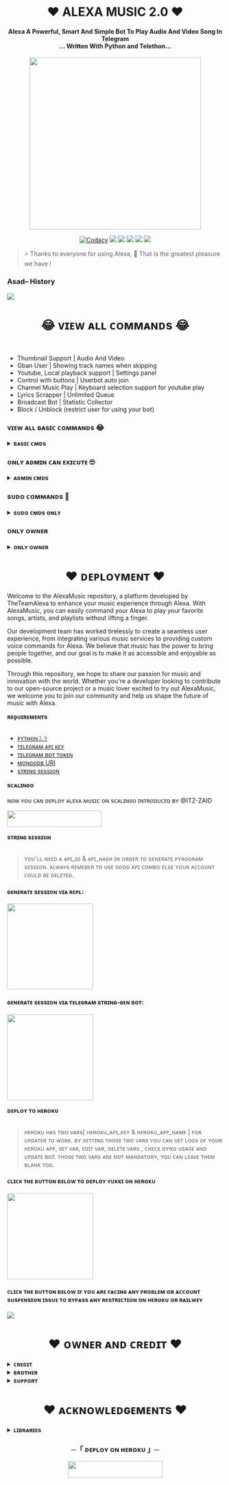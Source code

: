 <h1 align="center"><b>❤️ ALEXA MUSIC 2.0 ❤️</b></h1>

<h4 align="center">Alexa A Powerful, Smart And Simple Bot To Play Audio And Video Song In Telegram<br> ... Written With Python and Telethon...</h4>

<p align="center"><a href="https://t.me/Jankari_Ki_Duniya"><img src="https://telegra.ph/file/f6064bc90cc76e59015b2.jpg" width="400"></a></p>

<p align="center">
    <a href="https://app.codacy.com/manual/TheTeamAlexa/AlexaMusic/dashboard"> <img src="https://img.shields.io/codacy/grade/4d58f2a402b54aed8a7d95f7add45a81?color=brightgreen&logo=codacy&logoColor=green&style=for-the-badge" alt="Codacy" /></a>
    <a href="https://github.com/TheTeamAlexa/AlexaMusic"> <img src="https://img.shields.io/github/repo-size/TheTeamAlexa/AlexaMusicBot?color=orange&logo=github&logoColor=green&style=for-the-badge" /></a>
    <a href="https://github.com/TheTeamAlexa/AlexaMusic/commits/prince"> <img src="https://img.shields.io/github/last-commit/TheTeamAlexa/AlexaMusic?color=brown&logo=github&logoColor=green&style=for-the-badge" /></a>
    <a href="https://github.com/TheTeamAlexa/AlexaMusic/issues"> <img src="https://img.shields.io/github/issues/TheTeamAlexa/AlexaMusic?color=blueviolet&logo=github&logoColor=green&style=for-the-badge" /></a>
    <a href="https://github.com/TheTeamAlexa/AlexaMusic/network/members"> <img src="https://img.shields.io/github/forks/TheTeamAlexa/AlexaMusic?color=red&logo=github&logoColor=green&style=for-the-badge" /></a>  
    <a href="https://pypi.org/project/Telethon/"> <img src="https://img.shields.io/pypi/v/telethon?color=yellow&label=telethon&logo=python&logoColor=green&style=for-the-badge" /></a>
</p>

> ⭐️ Thanks to everyone for using Alexa,  🤭 That is the greatest pleasure we have !

### Asad– History

<a href="https://www.youtube.com/JankariKiDuniya"><img src="https://img.shields.io/badge/Join-Subscribe%20Support-blue.svg?style=for-the-badge&logo=YouTube"></a>

<h1 align="center"><b>😂 ᴠɪᴇᴡ ᴀʟʟ ᴄᴏᴍᴍᴀɴᴅs 😂</b></h1>
<br>

- Thumbnail Support | Audio And Video
- Gban User | Showing track names when skipping
- Youtube, Local playback support | Settings panel
- Control with buttons | Userbot auto join
- Channel Music Play | Keyboard selection support for youtube play
- Lyrics Scrapper | Unlimited Queue
- Broadcast Bot | Statistic Collector
- Block / Unblock (restrict user for using your bot)

### ᴠɪᴇᴡ ᴀʟʟ ʙᴀsɪᴄ ᴄᴏᴍᴍᴀɴᴅs 😂
<details>
<summary><b>ʙᴀsɪᴄ ᴄᴍᴅs</b></summary>
<br>

- `/play <song name>` - play song you requested
- `/playlist` - Show now playing list
- `/song <song name>` - download songs you want quickly
- `/search <query>` - search videos on youtube with details
- `/vsong <song name>` - download videos you want quickly
- `/lyric <song name>` - lyrics scrapper
- `/vk <song name>` - generate song without download
</details>

###  ᴏɴʟʏ ᴀᴅᴍɪɴ ᴄᴀɴ ᴇxɪᴄᴜᴛᴇ 🙄
<details>
<summary><b>ᴀᴅᴍɪɴ ᴄᴍᴅs</b></summary>
<br>

- `/player` - open music player settings panel
- `/pause` - pause song play
- `/resume` - resume song play
- `/skip` - play next song
- `/end` - stop music play
- `/ping` - check the bot ping status
- `/auth` - authorized people to access the admin commands
- `/deauth` - deauthorized people to access the admin commands
</details>

### sᴜᴅᴏ ᴄᴏᴍᴍᴀɴᴅs 🤭
    
<details>
<summary><b>sᴜᴅᴏ ᴄᴍᴅs ᴏɴʟʏ</b></summary>
<br>

- `/broadcast` - order the assistant to leave all groups
- `/gban` - gban user
</details>
    
### ᴏɴʟʏ ᴏᴡɴᴇʀ
    
<details>
<summary><b>ᴏɴʟʏ ᴏᴡɴᴇʀ</b></summary>
<br>

- `/broadcast` - send a broadcast message from the bot
- `/block` - block people for using your bot
- `/unblock` - unblock people you blocked for using your bot
- `/blocklist` - show the list of all people who's blocked for using your bot
</details>


</details>
<h1 align="center"><b>❤️ ᴅᴇᴘʟᴏʏᴍᴇɴᴛ ❤️</b></h1>
Welcome to the AlexaMusic repository, a platform developed by TheTeamAlexa to enhance your music experience through Alexa. With AlexaMusic, you can easily command your Alexa to play your favorite songs, artists, and playlists without lifting a finger.

Our development team has worked tirelessly to create a seamless user experience, from integrating various music services to providing custom voice commands for Alexa. We believe that music has the power to bring people together, and our goal is to make it as accessible and enjoyable as possible.

Through this repository, we hope to share our passion for music and innovation with the world. Whether you're a developer looking to contribute to our open-source project or a music lover excited to try out AlexaMusic, we welcome you to join our community and help us shape the future of music with Alexa.
<summary><b>ʀᴇǫᴜɪʀᴇᴍᴇɴᴛs</b></summary>
<br>
    
- [ᴘʏᴛʜᴏɴ𝟹.𝟿](https://www.python.org/downloads/release/python-390/)
- [ᴛᴇʟᴇɢʀᴀᴍ ᴀᴘɪ ᴋᴇʏ](https://docs.pyrogram.org/intro/setup#api-keys)
- [ᴛᴇʟᴇɢʀᴀᴍ ʙᴏᴛ ᴛᴏᴋᴇɴ](https://t.me/botfather)
- [ᴍᴏɴɢᴏᴅʙ URI](https://telegra.ph/How-To-get-Mongodb-URI-04-06)
- [sᴛʀɪɴɢ sᴇssɪᴏɴ](https://t.me/StringGeneratorRobot)
    
<summary><b>sᴄᴀʟɪɴɢᴏ</b></summary>
<br>
ɴᴏᴡ ʏᴏᴜ ᴄᴀɴ ᴅᴇᴘʟᴏʏ ᴀʟᴇxᴀ ᴍᴜsɪᴄ ᴏɴ sᴄᴀʟɪɴɢᴏ ɪɴᴛʀᴏᴅᴜᴄᴇᴅ ʙʏ @ITZ-ZAID
        
<p><a href="https://my.scalingo.com/deploy?template=https://github.com/TheTeamAlexa/AlexaMusic"> <img src="https://cdn.scalingo.com/deploy/button.svg" width="220" height="38.45"/></a></p>

<summary><b>sᴛʀɪɴɢ sᴇssɪᴏɴ</b></summary>
<br>
    
> ʏᴏᴜ'ʟʟ ɴᴇᴇᴅ ᴀ ᴀᴘɪ_ɪᴅ & ᴀᴘɪ_ʜᴀsʜ ɪɴ ᴏʀᴅᴇʀ ᴛᴏ ɢᴇɴᴇʀᴀᴛᴇ ᴘʏʀᴏɢʀᴀᴍ sᴇssɪᴏɴ. 
> ᴀʟᴡᴀʏs ʀᴇᴍᴇʙᴇʀ ᴛᴏ ᴜsᴇ ɢᴏᴏᴅ ᴀᴘɪ ᴄᴏᴍʙᴏ ᴇʟsᴇ ʏᴏᴜʀ ᴀᴄᴄᴏᴜɴᴛ ᴄᴏᴜʟᴅ ʙᴇ ᴅᴇʟᴇᴛᴇᴅ.

<h4> ɢᴇɴᴇʀᴀᴛᴇ sᴇssɪᴏɴ ᴠɪᴀ ʀᴇᴘʟ: </h4>    
<p><a href="https://replit.com/@AssadAli/String-Session-Generator"><img src="https://img.shields.io/badge/Generate%20On%20Repl-blueviolet?style=for-the-badge&logo=appveyor" width="200""/></a></p>

<h4> ɢᴇɴᴇʀᴀᴛᴇ sᴇssɪᴏɴ ᴠɪᴀ ᴛᴇʟᴇɢʀᴀᴍ sᴛʀɪɴɢ-ɢᴇɴ ʙᴏᴛ: </h4>    
<p><a href="https://t.me/Session_Generator_Robot"><img src="https://img.shields.io/badge/TG%20String%20Gen%20Bot-blueviolet?style=for-the-badge&logo=appveyor" width="200""/></a></p>

<summary><b>ᴅᴇᴘʟᴏʏ ᴛᴏ ʜᴇʀᴏᴋᴜ</b></summary>
<br>

> ʜᴇʀᴏᴋᴜ ʜᴀs ᴛᴡᴏ ᴠᴀʀs[ ʜᴇʀᴏᴋᴜ_ᴀᴘɪ_ᴋᴇʏ & ʜᴇʀᴏᴋᴜ_ᴀᴘᴘ_ɴᴀᴍᴇ ] ғᴏʀ ᴜᴘᴅᴀᴛᴇʀ ᴛᴏ ᴡᴏʀᴋ. 
> ʙʏ sᴇᴛᴛɪɴɢ ᴛʜᴏsᴇ ᴛᴡᴏ ᴠᴀʀs ʏᴏᴜ ᴄᴀɴ ɢᴇᴛ ʟᴏɢs ᴏғ ʏᴏᴜʀ ʜᴇʀᴏᴋᴜ ᴀᴘᴘ, sᴇᴛ ᴠᴀʀ, ᴇᴅɪᴛ ᴠᴀʀ, ᴅᴇʟᴇᴛᴇ ᴠᴀʀs , ᴄʜᴇᴄᴋ ᴅʏɴᴏ ᴜsᴀɢᴇ ᴀɴᴅ ᴜᴘᴅᴀᴛᴇ ʙᴏᴛ. 
> ᴛʜᴏsᴇ ᴛᴡᴏ ᴠᴀʀs ᴀʀᴇ ɴᴏᴛ ᴍᴀɴᴅᴀᴛᴏʀʏ, ʏᴏᴜ ᴄᴀɴ ʟᴇᴀᴠᴇ ᴛʜᴇᴍ ʙʟᴀɴᴋ ᴛᴏᴏ. 
    
<h4> ᴄʟɪᴄᴋ ᴛʜᴇ ʙᴜᴛᴛᴏɴ ʙᴇʟᴏᴡ ᴛᴏ ᴅᴇᴘʟᴏʏ ʏᴜᴋᴋɪ ᴏɴ ʜᴇʀᴏᴋᴜ</h4>    
<p><a href="https://dashboard.heroku.com/new?template=https%3A%2F%2Fgithub.com%2FTheTeamAlexa%2FAlexaMusic"><img src="https://img.shields.io/badge/Deploy%20To%20Heroku-red?style=for-the-badge&logo=heroku" width="200"/></a></p>

<h4>ᴄʟɪᴄᴋ ᴛʜᴇ ʙᴜᴛᴛᴏɴ ʙᴇʟᴏᴡ ɪꜰ ʏᴏᴜ ᴀʀᴇ ꜰᴀᴄɪɴɢ ᴀɴʏ ᴘʀᴏʙʟᴇᴍ ᴏʀ  ᴀᴄᴄᴏᴜɴᴛ sᴜsᴘᴇɴsɪᴏɴ ɪssᴜᴇ ᴛᴏ ʙʏᴘᴀss ᴀɴʏ ʀᴇsᴛʀɪᴄᴛɪᴏɴ ᴏɴ ʜᴇʀᴏᴋᴜ ᴏʀ ʀᴀɪʟᴡᴇʏ</h4>    
<a href="https://github.com/TheTeamAlexa/AlexaMusic-Bypass"><img src="https://img.shields.io/badge/Alexa-Music%20Bypass-blue.svg?style=for-the-badge&logo=GitHub"></a>

<h1 align="center"><b>❤️ ᴏᴡɴᴇʀ ᴀɴᴅ ᴄʀᴇᴅɪᴛ ❤️</b></h1>
<details>
<summary><b>ᴄʀᴇᴅɪᴛ</b></summary>
<br>

## sᴘᴇᴄɪᴀʟ ᴄʀᴇᴅɪᴛ

- [ᴀsᴀᴅ ᴀʟɪ](https://t.me/Dr_Asad_Ali)
- [ʟᴏɢɪ ʟᴀʙ](https://github.com/LOGI-LAB)
- [ʜᴀʀsʜɪᴛ](https://t.me/HarshitSharma361)
- [Abhimanyu](https://t.me/Itz_Venom_xD)
- [ᴍᴀssoᴍ](https://t.me/Kattai_massom)
- [ʏᴜᴋᴋɪ](https://github.com/NotReallyShikhar)
- [ᴀɴᴏɴʏᴍᴏᴜs](https://github.com/TheAnonymous2005)
</details>

<details>
<summary><b>ʙʀᴏᴛʜᴇʀ</b></summary>
<br>

- [ᴍᴜᴋᴜ](https://t.me/LEGEND_MUKUND)
- [ᴅᴇᴠɪʟ](https://t.me/its_devil_911)

</details>

<details>
<summary><b>sᴜᴘᴘᴏʀᴛ</b></summary>
<br>

# ❤️ Support<
<a href="https://t.me/Alexa_BotUpdates"><img src="https://img.shields.io/badge/Join-Telegram%20Channel-red.svg?logo=Telegram"></a>
<a href="https://t.me/Shayri_Music_Lovers"><img src="https://img.shields.io/badge/Join-Telegram%20Group-blue.svg?logo=telegram"></a>
<a href="https://t.me/Give_Me_Heart"><img src="https://img.shields.io/badge/Give-Me%20Heart-blue.svg?logo=telegram"></a>
<a href="https://t.me/Alexa_Help"><img src="https://img.shields.io/badge/Give-Me%20Heart-blue.svg?logo=telegram"></a>

</details>


<h1 align="center"><b>❤️ ᴀᴄᴋɴᴏᴡʟᴇᴅɢᴇᴍᴇɴᴛs ❤️</b></h1>

<details>
<summary><b>ʟɪʙʀᴀʀɪᴇs</b></summary>
<br>

ᴛʜᴀɴᴋs ᴛᴏ ᴀʟʟ ᴏғ ʏᴏᴜ ғᴏʀ ᴜsɪɴɢ ᴀɴᴅ ᴍᴀᴋɪɴɢ ᴀʟᴇxᴀ:

- [Pyrogram](https://github.com/pyrogram/pyrogram)
- [Py-Tgcalls](https://github.com/pytgcalls/pytgcalls)
</details>







<h3 align="center">
    ─「 ᴅᴇᴩʟᴏʏ ᴏɴ ʜᴇʀᴏᴋᴜ 」─
</h3>

<p align="center"><a href="https://dashboard.heroku.com/new?template=https://github.com/devidop/rose"> <img src="https://img.shields.io/badge/Deploy%20On%20Heroku-black?style=for-the-badge&logo=heroku" width="220" height="38.45"/></a></p>




